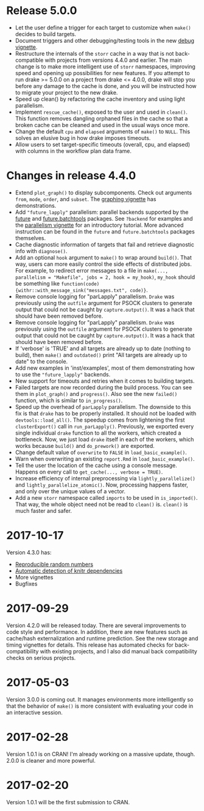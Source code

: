 # Release 5.0.0

- Let the user define a trigger for each target to customize when `make()` decides to build targets.
- Document triggers and other debugging/testing tools in the new [debug vignette](https://github.com/wlandau-lilly/drake/blob/master/vignettes/debug.Rmd).
- Restructure the internals of the `storr` cache in a way that is not back-compatible with projects from versions 4.4.0 and earlier. The main change is to make more intelligent use of `storr` namespaces, improving speed and opening up possibilities for new features. If you attempt to run drake >= 5.0.0 on a project from drake <= 4.0.0, drake will stop you before any damage to the cache is done, and you will be instructed how to migrate your project to the new drake.
- Speed up clean() by refactoring the cache inventory and using light parallelism.
- Implement `rescue_cache()`, exposed to the user and used in `clean()`. This function removes dangling orphaned files in the cache so that a broken cache can be cleaned and used in the usual ways once more.
- Change the default `cpu` and `elapsed` arguments of `make()` to `NULL`. This solves an elusive bug in how drake imposes timeouts.
- Allow users to set target-specific timeouts (overall, cpu, and elapsed) with columns in the workflow plan data frame.

# Changes in release 4.4.0

- Extend `plot_graph()` to display subcomponents. Check out arguments `from`, `mode`, `order`, and `subset`. The [graphing vignette](https://github.com/wlandau-lilly/drake/blob/master/vignettes/graph.Rmd) has demonstrations.
- Add `"future_lapply"` parallelism: parallel backends supported by the [future](https://github.com/HenrikBengtsson/future) and [future.batchtools](https://github.com/HenrikBengtsson/future.batchtools) packages. See `?backend` for examples and the [parallelism vignette](https://github.com/wlandau-lilly/drake/blob/master/vignettes/parallelism.Rmd) for an introductory tutorial. More advanced instruction can be found in the `future` and `future.batchtools` packages themselves.
- Cache diagnostic information of targets that fail and retrieve diagnostic info with `diagnose()`.
- Add an optional `hook` argument to `make()` to wrap around `build()`. That way, users can more easily control the side effects of distributed jobs. For example, to redirect error messages to a file in `make(..., parallelism = "Makefile", jobs = 2, hook = my_hook)`, `my_hook` should be something like `function(code){withr::with_message_sink("messages.txt", code)}`.
- Remove console logging for "parLapply" parallelism. `Drake` was previously using the `outfile` argument for PSOCK clusters to generate output that could not be caught by `capture.output()`. It was a hack that should have been removed before.
- Remove console logging for "parLapply" parallelism. `Drake` was previously using the `outfile` argument for PSOCK clusters to generate output that could not be caught by `capture.output()`. It was a hack that should have been removed before.
- If 'verbose' is 'TRUE' and all targets are already up to date (nothing to build), then `make()` and `outdated()` print "All targets are already up to date" to the console.
- Add new examples in 'inst/examples', most of them demonstrating how to use the `"future_lapply"` backends.
- New support for timeouts and retries when it comes to building targets.
- Failed targets are now recorded during the build process. You can see them in `plot_graph()` and `progress()`. Also see the new `failed()` function, which is similar to `in_progress()`.
- Speed up the overhead of `parLapply` parallelism. The downside to this fix is that `drake` has to be properly installed. It should not be loaded with `devtools::load_all()`. The speedup comes from lightening the first `clusterExport()` call in `run_parLapply()`. Previously, we exported every single individual `drake` function to all the workers, which created a bottleneck. Now, we just load `drake` itself in each of the workers, which works because `build()` and `do_prework()` are exported. 
- Change default value of `overwrite` to `FALSE` in `load_basic_example()`.
- Warn when overwriting an existing `report.Rmd` in `load_basic_example()`.
- Tell the user the location of the cache using a console message. Happens on every call to `get_cache(..., verbose = TRUE)`.
- Increase efficiency of internal preprocessing via `lightly_parallelize()` and `lightly_parallelize_atomic()`. Now, processing happens faster, and only over the unique values of a vector.
- Add a new `storr` namespace called `imports` to be used in `is_imported()`. That way, the whole object need not be read to `clean()` is. `clean()` is much faster and safer.


# 2017-10-17

Version 4.3.0 has:
- [Reproducible random numbers](https://github.com/wlandau-lilly/drake/pull/56)
- [Automatic detection of knitr dependencies](https://github.com/wlandau-lilly/drake/issues/9)
- More vignettes
- Bugfixes

# 2017-09-29

Version 4.2.0 will be released today. There are several improvements to code style and performance. In addition, there are new features such as cache/hash externalization and runtime prediction. See the new storage and timing vignettes for details. This release has automated checks for back-compatibility with existing projects, and I also did manual back compatibility checks on serious projects.

# 2017-05-03

Version 3.0.0 is coming out. It manages environments more intelligently so that the behavior of `make()` is more consistent with evaluating your code in an interactive session.

# 2017-02-28

Version 1.0.1 is on CRAN! I'm already working on a massive update, though. 2.0.0 is cleaner and more powerful.


# 2017-02-20

Version 1.0.1 will be the first submission to CRAN.
